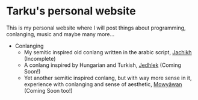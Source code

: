 # Tarku's personal website 
This is my personal website where I will post things about programming, conlanging, music and maybe many more...

* Conlanging
  * My semitic inspired old conlang written in the arabic script, [Jachikh](https://tarku.github.io/conlangs/jachikh/index) (Incomplete)
  * A conlang inspired by Hungarian and Turkish, [Jedhlek](https://tarku.github.io/conlangs/jedhlek/index) (Coming Soon!)
  * Yet another semitic inspired conlang, but with way more sense in it, experience with conlanging and sense of aesthetic, [Mowyāwan](https://tarku.github.io/conlangs/mowyawan/index) (Coming Soon too!)
